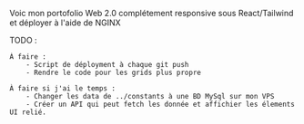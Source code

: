 Voic mon portofolio Web 2.0 complétement responsive sous React/Tailwind et déployer à l'aide de NGINX


TODO : 

    À faire :
        - Script de déployment à chaque git push
        - Rendre le code pour les grids plus propre
        
    À faire si j'ai le temps : 
        - Changer les data de ../constants à une BD MySql sur mon VPS
        - Créer un API qui peut fetch les donnée et affichier les élements UI relié.
